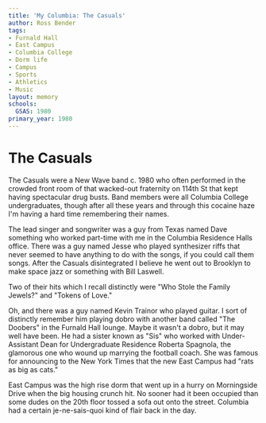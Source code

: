 ```yaml
---
title: 'My Columbia: The Casuals'
author: Ross Bender
tags:
- Furnald Hall
- East Campus
- Columbia College
- Dorm life
- Campus
- Sports
- Athletics
- Music
layout: memory
schools:
  GSAS: 1980
primary_year: 1980
---
```

# The Casuals

The Casuals were a New Wave band c. 1980 who often performed in the crowded front room of that wacked-out fraternity on 114th St that kept having spectacular drug busts. Band members were all Columbia College undergraduates, though after all these years and through this cocaine haze I'm having a hard time remembering their names.

The lead singer and songwriter was a guy from Texas named Dave something who worked part-time with me in the Columbia Residence Halls office. There was a guy named Jesse who played synthesizer riffs that never seemed to have anything to do with the songs, if you could call them songs. After the Casuals disintegrated I believe he went out to Brooklyn to make space jazz or something with Bill Laswell.

Two of their hits which I recall distinctly were "Who Stole the Family Jewels?" and "Tokens of Love."

Oh, and there was a guy named Kevin Trainor who played guitar. I sort of distinctly remember him playing dobro with another band called "The Doobers" in the Furnald Hall lounge. Maybe it wasn't a dobro, but it may well have been. He had a sister known as "Sis" who worked with Under-Assistant Dean for Undergraduate Residence Roberta Spagnola, the glamorous one who wound up marrying the football coach. She was famous for announcing to the New York Times that the new East Campus had "rats as big as cats."

East Campus was the high rise dorm that went up in a hurry on Morningside Drive when the big housing crunch hit. No sooner had it been occupied than some dudes on the 20th floor tossed a sofa out onto the street. Columbia had a certain je-ne-sais-quoi kind of flair back in the day.
